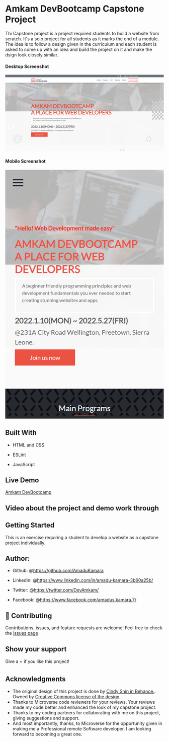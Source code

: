 # Amkam DevBootcamp Capstone Project

Thi Capstone project is a project required students to build a website from scratch.
It's a solo project for all students as it marks the end of a module. The idea is to follow a design given in the curriculum and each student is asked to come up with an idea and build the project on it and make the dsign look closely similar.

#### Desktop Screenshot

<img src="./images/screenshots/Desktop.png" alt="Amkam DevBootcamp desktop screenshot" />

#### Mobile Screenshot

<img src="./images/screenshots/Mobile.png" alt="Amkam DevBootcamp mobile screenshot" />

## Built With

- HTML and CSS

- ESLint

- JavaScript

## Live Demo

<a href="https://amkam-dev-bootcamp.netlify.app/">Amkam DevBootcamp</a>

## Video about the project and demo work through

## Getting Started

This is an exercise requiring a student to develop a website as a capstone project individually.

## Author:

- Github: @<https://github.com/AmaduKamara>

- LinkedIn: @<https://www.linkedin.com/in/amadu-kamara-3b60a25b/>

- Twitter: @<https://twitter.com/DevAmkam/>

- Facebook: @<https://www.facebook.com/amadus.kamara.7/>

## 🤝 Contributing

Contributions, issues, and feature requests are welcome!
Feel free to check the <a href="#">issues page</a>

## Show your support

Give a ⭐️ if you like this project!

## Acknowledgments

- The original design of this project is done by <a href="https://www.behance.net/gallery/29845175/CC-Global-Summit-2015">Cindy Shin in Behance.</a>. Owned by <a href="https://creativecommons.org/licenses/by-nc/4.0/">Creative Commons license of the design</a>.
- Thanks to Microverse code reviewers for your reviews. Your reviews made my code better and enhanced the look of my capstone project.
- Thanks to my coding partners for collaborating with me on this project, giving suggestions and support.
- And most importantly, thanks, to Microverse for the opportunity given in making me a Professional remote Software developer. I am looking forward to becoming a great one.

